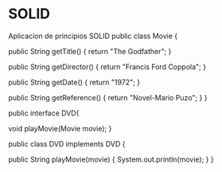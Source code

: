 # SOLID
Aplicacion de principios SOLID
public class Movie {
 
public String getTitle() {
return "The Godfather";
}
 
public String getDirector() {
return "Francis Ford Coppola";
}

public String getDate() {
return "1972";
}

public String getReference() {
return "Novel-Mario Puzo";
}
}

public interface DVD{
 
void playMovie(Movie movie);
}
 
public class DVD implements DVD {
 
public String playMovie(movie) {
System.out.println(movie);
}
}

